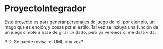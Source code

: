 # ProyectoIntegrador
Este proyecto es para generar personajes de juego de rol, por ejemplo, un mago que es enojón, y cosas por el estilo. Tal vez se incluya una función de un juego simple
a base de girar un dado, pero ya veremos si me da la vida.

P.D. Se puede revisar el UML otra vez? 
